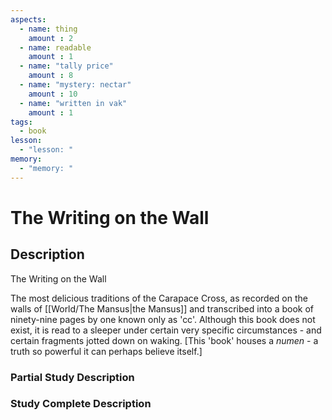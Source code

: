 ```yaml
---
aspects: 
  - name: thing
    amount : 2
  - name: readable
    amount : 1
  - name: "tally price"
    amount : 8
  - name: "mystery: nectar"
    amount : 10
  - name: "written in vak"
    amount : 1
tags:
  - book
lesson:
  - "lesson: "
memory:
  - "memory: "
---
```


# The Writing on the Wall

## Description
The Writing on the Wall

The most delicious traditions of the Carapace Cross, as recorded on the walls of [[World/The Mansus|the Mansus]] and transcribed into a book of ninety-nine pages by one known only as 'cc'. Although this book does not exist, it is read to a sleeper under certain very specific circumstances - and certain fragments jotted down on waking. [This 'book' houses a <i>numen</i> - a truth so powerful it can perhaps believe itself.]
### Partial Study Description

### Study Complete Description
